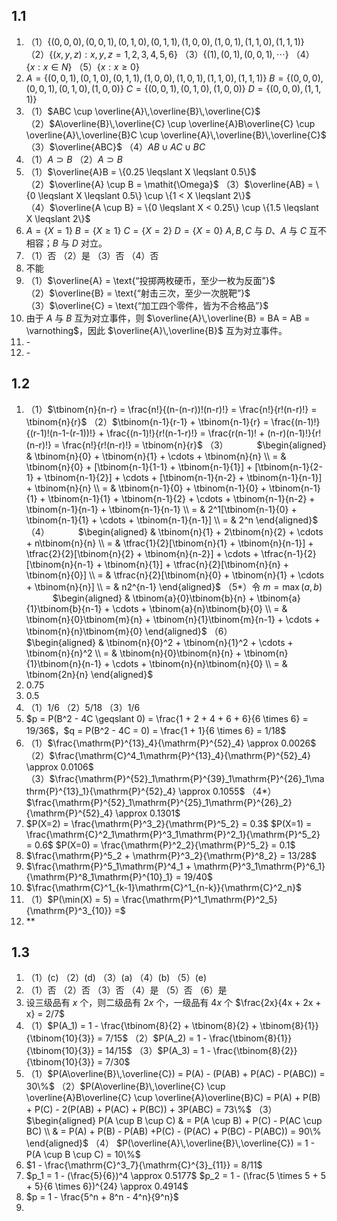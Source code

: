 ## 1.1

1. （1）$\{(0,0,0),(0,0,1),(0,1,0),(0,1,1),(1,0,0),(1,0,1),(1,1,0),(1,1,1)\}$
	（2）$\{(x,y,z) : x,y,z = 1,2,3,4,5,6\}$
	（3）$\{(1),(0,1),(0,0,1),\cdots\}$
	（4）$\{x: x \in N\}$
	（5）$\{x : x \geqslant 0\}$
2. $A = \{(0,0,1),(0,1,0),(0,1,1),(1,0,0),(1,0,1),(1,1,0),(1,1,1)\}$
	$B = \{(0,0,0),(0,0,1),(0,1,0),(1,0,0)\}$
	$C = \{(0,0,1),(0,1,0),(1,0,0)\}$
	$D = \{(0,0,0),(1,1,1)\}$
3. （1）$ABC \cup \overline{A}\,\overline{B}\,\overline{C}$
	（2）$A\overline{B}\,\overline{C} \cup \overline{A}B\overline{C} \cup \overline{A}\,\overline{B}C \cup \overline{A}\,\overline{B}\,\overline{C}$
	（3）$\overline{ABC}$
	（4）$AB \cup AC \cup BC$
4. （1）$A \supset B$
	（2）$A \supset B$
5. （1）$\overline{A}B = \{0.25 \leqslant X \leqslant 0.5\}$
	（2）$\overline{A} \cup B = \mathit{\Omega}$
	（3）$\overline{AB} = \{0 \leqslant X \leqslant 0.5\} \cup \{1 < X \leqslant 2\}$
	（4）$\overline{A \cup B} = \{0 \leqslant X < 0.25\} \cup \{1.5 \leqslant X \leqslant 2\}$
6. $A = \{X = 1\}$
	$B = \{X \geqslant 1\}$
	$C = \{X = 2\}$
	$D = \{X = 0\}$
	$A,B,C$ 与 $D$、$A$ 与 $C$ 互不相容；$B$ 与 $D$ 对立。
7. （1）否
	（2）是
	（3）否
	（4）否
8. 不能
9. （1）$\overline{A} = \text{“投掷两枚硬币，至少一枚为反面”}$
	（2）$\overline{B} = \text{“射击三次，至少一次脱靶”}$
	（3）$\overline{C} = \text{“加工四个零件，皆为不合格品”}$
10. 由于 $A$ 与 $B$ 互为对立事件，则 $\overline{A}\,\overline{B} = BA = AB = \varnothing$，因此 $\overline{A}\,\overline{B}$ 互为对立事件。
11. \-
12. \-

## 1.2

1. （1）$\tbinom{n}{n-r} = \frac{n!}{(n-(n-r))!(n-r)!} = \frac{n!}{r!(n-r)!} = \tbinom{n}{r}$
	（2）$\tbinom{n-1}{r-1} + \tbinom{n-1}{r} = \frac{(n-1)!}{(r-1)!(n-1-(r-1))!} + \frac{(n-1)!}{r!(n-1-r)!} = \frac{r(n-1)! + (n-r)(n-1)!}{r!(n-r)!} = \frac{n!}{r!(n-r)!} = \tbinom{n}{r}$
	（3）
	&ensp;&ensp;&emsp;&emsp;$\begin{aligned} & \tbinom{n}{0} + \tbinom{n}{1} + \cdots + \tbinom{n}{n} \\ = & \tbinom{n}{0} + [\tbinom{n-1}{1-1} + \tbinom{n-1}{1}] + [\tbinom{n-1}{2-1} + \tbinom{n-1}{2}] + \cdots + [\tbinom{n-1}{n-2} + \tbinom{n-1}{n-1}] + \tbinom{n}{n} \\ = & \tbinom{n-1}{0} + \tbinom{n-1}{0} + \tbinom{n-1}{1} + \tbinom{n-1}{1} + \tbinom{n-1}{2} + \cdots + \tbinom{n-1}{n-2} + \tbinom{n-1}{n-1} + \tbinom{n-1}{n-1} \\ = & 2^1[\tbinom{n-1}{0} + \tbinom{n-1}{1} + \cdots + \tbinom{n-1}{n-1}] \\ = & 2^n \end{aligned}$
	（4）
	&ensp;&ensp;&emsp;&emsp;$\begin{aligned} & \tbinom{n}{1} + 2\tbinom{n}{2} + \cdots + n\tbinom{n}{n} \\ = & \tfrac{1}{2}[\tbinom{n}{1} + \tbinom{n}{n-1}] + \tfrac{2}{2}[\tbinom{n}{2} + \tbinom{n}{n-2}] + \cdots + \tfrac{n-1}{2}[\tbinom{n}{n-1} + \tbinom{n}{1}] + \tfrac{n}{2}[\tbinom{n}{n} + \tbinom{n}{0}] \\ = & \tfrac{n}{2}[\tbinom{n}{0} + \tbinom{n}{1} + \cdots + \tbinom{n}{n}] \\ = & n2^{n-1} \end{aligned}$
	（5*）令 $m = \max(a,b)$
	&ensp;&ensp;&emsp;&emsp;$\begin{aligned} & \tbinom{a}{0}\tbinom{b}{n} + \tbinom{a}{1}\tbinom{b}{n-1} + \cdots + \tbinom{a}{n}\tbinom{b}{0} \\ = & \tbinom{n}{0}\tbinom{m}{n} + \tbinom{n}{1}\tbinom{m}{n-1} + \cdots + \tbinom{n}{n}\tbinom{m}{0} \end{aligned}$
	（6）
	&ensp;&ensp;&emsp;&emsp;$\begin{aligned} & \tbinom{n}{0}^2 + \tbinom{n}{1}^2 + \cdots + \tbinom{n}{n}^2 \\ = & \tbinom{n}{0}\tbinom{n}{n} + \tbinom{n}{1}\tbinom{n}{n-1} + \cdots + \tbinom{n}{n}\tbinom{n}{0} \\ = & \tbinom{2n}{n} \end{aligned}$
2. $0.75$
3. $0.5$
4. （1）$1/6$
	（2）$5/18$
	（3）$1/6$
5. $p = P(B^2 - 4C \geqslant 0) = \frac{1 + 2 + 4 + 6 + 6}{6 \times 6} = 19/36$，$q = P(B^2 - 4C = 0) = \frac{1 + 1}{6 \times 6} = 1/18$
6. （1）$\frac{\mathrm{P}^{13}_4}{\mathrm{P}^{52}_4} \approx 0.0026$
	（2）$\frac{\mathrm{C}^4_1\mathrm{P}^{13}_4}{\mathrm{P}^{52}_4} \approx 0.0106$
	（3）$\frac{\mathrm{P}^{52}_1\mathrm{P}^{39}_1\mathrm{P}^{26}_1\mathrm{P}^{13}_1}{\mathrm{P}^{52}_4} \approx 0.1055$
	（4*）$\frac{\mathrm{P}^{52}_1\mathrm{P}^{25}_1\mathrm{P}^{26}_2}{\mathrm{P}^{52}_4} \approx 0.1301$
7. $P(X=2) = \frac{\mathrm{P}^3_2}{\mathrm{P}^5_2} = 0.3$
	$P(X=1) = \frac{\mathrm{C}^2_1\mathrm{P}^3_1\mathrm{P}^2_1}{\mathrm{P}^5_2} = 0.6$
	$P(X=0) = \frac{\mathrm{P}^2_2}{\mathrm{P}^5_2} = 0.1$
8. $\frac{\mathrm{P}^5_2 + \mathrm{P}^3_2}{\mathrm{P}^8_2} = 13/28$
9. $\frac{\mathrm{P}^5_1\mathrm{P}^4_1 + \mathrm{P}^3_1\mathrm{P}^6_1}{\mathrm{P}^8_1\mathrm{P}^{10}_1} = 19/40$
10. $\frac{\mathrm{C}^1_{k-1}\mathrm{C}^1_{n-k}}{\mathrm{C}^2_n}$
11. （1）$P(\min(X) = 5) = \frac{\mathrm{P}^1_1\mathrm{P}^2_5}{\mathrm{P}^3_{10}} =$
12. **

## 1.3

1. （1）(c)
   （2）(d)
   （3）(a)
   （4）(b)
   （5）(e)
2. （1）否
   （2）否
   （3）否
   （4）是
   （5）否
   （6）是
3. 设三级品有 $x$ 个，则二级品有 $2x$ 个，一级品有 $4x$ 个
   $\frac{2x}{4x + 2x + x} = 2/7$
4. （1）$P(A_1) = 1 - \frac{\tbinom{8}{2} + \tbinom{8}{2} + \tbinom{8}{1}}{\tbinom{10}{3}} = 7/15$
   （2）$P(A_2) = 1 - \frac{\tbinom{8}{1}}{\tbinom{10}{3}} = 14/15$
   （3）$P(A_3) = 1 - \frac{\tbinom{8}{2}}{\tbinom{10}{3}} = 7/30$
5. （1）$P(A\overline{B}\,\overline{C}) = P(A) - (P(AB) + P(AC) - P(ABC)) = 30\%$
   （2）$P(A\overline{B}\,\overline{C} \cup \overline{A}B\overline{C} \cup \overline{A}\overline{B}C) = P(A) + P(B) + P(C) - 2(P(AB) + P(AC) + P(BC)) + 3P(ABC) = 73\%$
   （3）
   $\begin{aligned} P(A \cup B \cup C) & = P(A \cup B) + P(C) - P(AC \cup BC) \\ & = P(A) + P(B) - P(AB) +P(C) - (P(AC) + P(BC) - P(ABC)) = 90\% \end{aligned}$
   （4）
   $P(\overline{A}\,\overline{B}\,\overline{C}) = 1 - P(A \cup B \cup C) = 10\%$
6. $1 - \frac{\mathrm{C}^3_7}{\mathrm{C}^{3}_{11}} = 8/11$
7. $p_1 = 1 - (\frac{5}{6})^4 \approx 0.5177$
   $p_2 = 1 - (\frac{5 \times 5 + 5 + 5}{6 \times 6})^{24} \approx 0.4914$
8. $p = 1 - \frac{5^n + 8^n - 4^n}{9^n}$
9. 